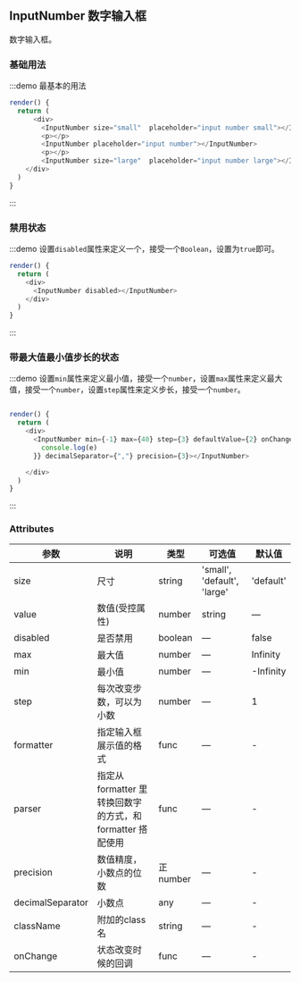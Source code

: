 ## InputNumber 数字输入框

数字输入框。

### 基础用法

:::demo 最基本的用法

```js
render() {
  return (
      <div>
        <InputNumber size="small"  placeholder="input number small"></InputNumber>
        <p></p>
        <InputNumber placeholder="input number"></InputNumber>
        <p></p>
        <InputNumber size="large"  placeholder="input number large"></InputNumber>
    </div>
  )
}
```

:::

### 禁用状态

:::demo  设置`disabled`属性来定义一个，接受一个`Boolean`，设置为`true`即可。

```js
render() {
  return (
    <div>
      <InputNumber disabled></InputNumber>
    </div>
  )
}
```

:::

### 带最大值最小值步长的状态

:::demo 设置`min`属性来定义最小值，接受一个`number`，设置`max`属性来定义最大值，接受一个`number`，设置`step`属性来定义步长，接受一个`number`。

```js

render() {
  return (
    <div>
      <InputNumber min={-1} max={40} step={3} defaultValue={2} onChange={(e)=>{
        console.log(e)
      }} decimalSeparator={","} precision={3}></InputNumber>

    </div>
  )
}
```

:::

### Attributes

| 参数            | 说明                     | 类型     | 可选值                                            | 默认值 |
| --------------- | ------------------------ | -------- | ------------------------------------------------- | ------ |
| size            | 尺寸                     | string   | 'small', 'default', 'large' |  'default'      |
| value        | 数值(受控属性)               | number | string  | —                                                 |  -  |
| disabled        | 是否禁用               | boolean  | —                                                 | false  |
| max        |      最大值     | number	  | —                                            | Infinity  |
| min        |      最小值     | number	  | —                                            | -Infinity  |
| step        |   每次改变步数，可以为小数     | number	  | —                                            |  1  |
| formatter        | 指定输入框展示值的格式	          | func  | —                                            | -  |
| parser        | 	指定从 formatter 里转换回数字的方式，和 formatter 搭配使用| func  | —                           | -  |
| precision         | 数值精度，小数点的位数                 | 正number	 | —                                 | -      |
| decimalSeparator         | 小数点                 | any | —                                 | -      |
| className        | 附加的class名          | string  | —                                            | -  |
| onChange         |  状态改变时候的回调                 | func | —                                 | -      |